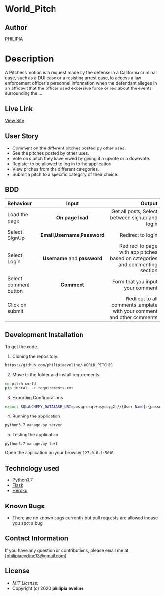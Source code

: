 # World_Pitch
## Author
[PHILIPIA](https://github.com/philipiaeveline/-WORLD_PITCHES)
# Description
A Pitchess motion is a request made by the defense in a California criminal case, such as a DUI case or a resisting arrest case, to access a law enforcement officer's personnel information when the defendant alleges in an affidavit that the officer used excessive force or lied about the events surrounding the ...
## Live Link
[View Site](https://worldpitch.herokuapp.com)

## User Story

* Comment on the different pitches posted py other uses.
* See the pitches posted by other uses.
* Vote on s pitch they have viwed by giving it a upvote or a downvote.
* Register to be allowed to log in to the application
* View pitches from the different categories.
* Submit a pitch to a specific category of their choice.
## BDD
| Behaviour | Input | Output |
| :---------------- | :---------------: | ------------------: |
| Load the page | **On page load** | Get all posts, Select between signup and login|
| Select SignUp| **Email**,**Username**,**Password** | Redirect to login|
| Select Login | **Username** and **password** | Redirect to page with app pitches based on categories and commenting section|
| Select comment button | **Comment** | Form that you input your comment|
| Click on submit |  | Redirect to all comments tamplate with your comment and other comments|
## Development Installation
To get the code..
1. Cloning the repository:
  ```bash
https://github.com/philipiaeveline/-WORLD_PITCHES
  ```
2. Move to the folder and install requirements
  ```bash
  cd pitch-world
  pip install -r requirements.txt
  ```
3. Exporting Configurations
  ```bash
  export SQLALCHEMY_DATABASE_URI=postgresql+psycopg2://{User Name}:{password}@localhost/{database name}
  ```
4. Running the application
  ```bash
  python3.7 manage.py server
  ```
5. Testing the application
  ```bash
  python3.7 manage.py test
  ```
Open the application on your browser `127.0.0.1:5000`.
## Technology used
* [Python3.7](https://www.python.org/)
* [Flask](http://flask.pocoo.org/)
* [Heroku](https://heroku.com)
## Known Bugs
* There are no known bugs currently but pull requests are allowed incase you spot a bug
## Contact Information 
If you have any question or contributions, please email me at [philipiaeveline13@gmail.com]
## License
* *MIT License:*
* Copyright (c) 2020 **philipia eveline**